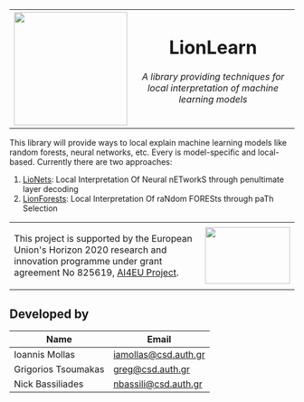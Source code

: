<table align="center">
    <tr>
        <td> <img src="https://github.com/iamollas/LionLearn/blob/master/lionLearnLogo.png" width="200"  height="200"></td>
        <td align="center"><p><h1>LionLearn</h1><h6>A library providing techniques for local interpretation of machine learning models</h6></p></td>
    </tr>
</table>

This library will provide ways to local explain machine learning models like random forests, 
neural networks, etc. Every is model-specific and local-based. Currently there are two approaches:

1. [LioNets](https://github.com/iamollas/LionLearn/tree/master/LioNets): Local Interpretation Of Neural nETworkS through penultimate layer decoding
2. [LionForests](https://github.com/iamollas/LionLearn/tree/master/LionForests): Local Interpretation Of raNdom FORESts through paTh Selection

<table align="center">
    <tr>
        <td><p>This project is supported by the European Union's Horizon 2020 research and innovation programme under grant agreement No 825619, <a href="https://www.ai4eu.eu">AI4EU Project</a>.</p></td>
        <td><img src="https://www.ai4eu.eu/themes/custom/ai4eu/logo.svg" width=150 height=100</td>
    </tr>
</table>

## Developed by
Name | Email
--- | ---
Ioannis Mollas | iamollas@csd.auth.gr
Grigorios Tsoumakas | greg@csd.auth.gr
Nick Bassiliades | nbassili@csd.auth.gr